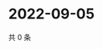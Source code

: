 # 2022-09-05

共 0 条

<!-- BEGIN WEIBO -->
<!-- 最后更新时间 Mon Sep 05 2022 07:16:54 GMT+0800 (China Standard Time) -->

<!-- END WEIBO -->
